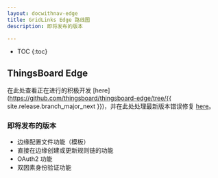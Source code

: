 ```yaml
---
layout: docwithnav-edge
title: GridLinks Edge 路线图
description: 即将发布的版本

---
```


* TOC
{:toc}

## ThingsBoard Edge

在此处查看正在进行的积极开发 [here](https://github.com/thingsboard/thingsboard-edge/tree/{{ site.release.branch_major_next }})，并在此处处理最新版本错误修复 [here](https://github.com/thingsboard/thingsboard-edge/tree/master)。

### 即将发布的版本
* 边缘配置文件功能（模板）
* 直接在边缘创建或更新规则链的功能
* OAuth2 功能
* 双因素身份验证功能